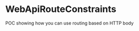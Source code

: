 WebApiRouteConstraints
======================

POC showing how you can use routing based on HTTP body
